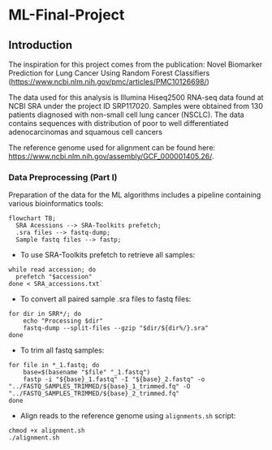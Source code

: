 # ML-Final-Project

## Introduction

The inspiration for this project comes from the publication: Novel Biomarker Prediction for Lung Cancer Using Random Forest Classifiers
(https://www.ncbi.nlm.nih.gov/pmc/articles/PMC10126698/)

The data used for this analysis is Illumina Hiseq2500 RNA-seq data found at NCBI SRA under the project ID SRP117020. Samples were obtained from 130 patients diagnosed with non-small cell lung cancer (NSCLC).
The data contains sequences with distribution of poor to well differentiated adenocarcinomas and squamous cell cancers

The reference genome used for alignment can be found here: https://www.ncbi.nlm.nih.gov/assembly/GCF_000001405.26/.

### Data Preprocessing (Part I)

Preparation of the data for the ML algorithms includes a pipeline containing various bioinformatics tools:
```mermaid
flowchart TB;
  SRA Acessions --> SRA-Toolkits prefetch;
  .sra files --> fastq-dump;
  Sample fastq files --> fastp;
```

* To use SRA-Toolkits prefetch to retrieve all samples:
``` 
while read accession; do
  prefetch "$accession"
done < SRA_accessions.txt`
```

* To convert all paired sample .sra files to fastq files:
```
for dir in SRR*/; do
    echo "Processing $dir"
    fastq-dump --split-files --gzip "$dir/${dir%/}.sra"
done
```


* To trim all fastq samples:
```
for file in *_1.fastq; do
    base=$(basename "$file" "_1.fastq")
    fastp -i "${base}_1.fastq" -I "${base}_2.fastq" -o "../FASTQ_SAMPLES_TRIMMED/${base}_1_trimmed.fq" -O "../FASTQ_SAMPLES_TRIMMED/${base}_2_trimmed.fq"
done
```

* Align reads to the reference genome using `alignments.sh` script:
```
chmod +x alignment.sh
./alignment.sh
```
